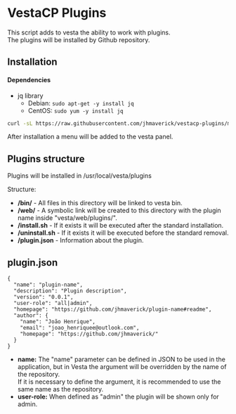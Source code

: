 # VestaCP Plugins

This script adds to vesta the ability to work with plugins.\
The plugins will be installed by Github repository.

## Installation

#### Dependencies

* jq library
  * Debian: `sudo apt-get -y install jq`
  * CentOS: `sudo yum -y install jq`

```bash
curl -sL https://raw.githubusercontent.com/jhmaverick/vestacp-plugins/master/install.sh | bash -
```

After installation a menu will be added to the vesta panel.


## Plugins structure

Plugins will be installed in /usr/local/vesta/plugins

Structure:
* **/bin/** - All files in this directory will be linked to vesta bin.
* **/web/** - A symbolic link will be created to this directory with the plugin name inside "vesta/web/plugins/".
* **/install.sh** - If it exists it will be executed after the standard installation.
* **/uninstall.sh** - If it exists it will be executed before the standard removal.
* **/plugin.json** - Information about the plugin.


## plugin.json

```json5
{
  "name": "plugin-name",
  "description": "Plugin description",
  "version": "0.0.1",
  "user-role": "all|admin",
  "homepage": "https://github.com/jhmaverick/plugin-name#readme",
  "author": {
    "name": "João Henrique",
    "email": "joao_henriquee@outlook.com",
    "homepage": "https://github.com/jhmaverick/"
  }
}
```

* **name:** The "name" parameter can be defined in JSON to be used in the application, but in Vesta the argument will be overridden by the name of the repository.\
If it is necessary to define the argument, it is recommended to use the same name as the repository.
* **user-role:** When defined as "admin" the plugin will be shown only for admin.

